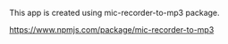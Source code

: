 

This app is created using mic-recorder-to-mp3 package.

https://www.npmjs.com/package/mic-recorder-to-mp3
